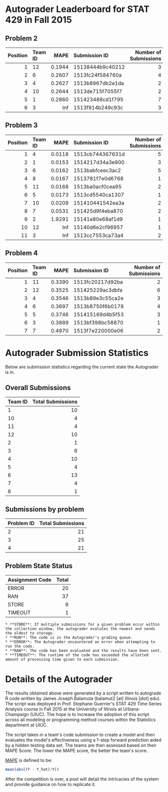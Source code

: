 Autograder Leaderboard for STAT 429 in Fall 2015
================================================

Problem 2
---------

|  Position| Team ID |    MAPE| Submission ID    |  Number of Submissions|
|---------:|:--------|-------:|:-----------------|----------------------:|
|         1| 12      |  0.1944| 15138444b9c40212 |                      3|
|         2| 6       |  0.2607| 1513fc24f584760a |                      4|
|         3| 4       |  0.2627| 1513b8967db2e1da |                      2|
|         4| 10      |  0.2644| 1513de715f7055f7 |                      2|
|         5| 1       |  0.2860| 151423488cd1f795 |                      7|
|         6| 3       |     Inf| 1513f914b249c93c |                      3|

Problem 3
---------

|  Position| Team ID |    MAPE| Submission ID    |  Number of Submissions|
|---------:|:--------|-------:|:-----------------|----------------------:|
|         1| 4       |  0.0118| 1513cb744367631d |                      5|
|         2| 1       |  0.0153| 1514217d34a3e900 |                      3|
|         3| 6       |  0.0162| 1513babfceec3ac2 |                      5|
|         4| 8       |  0.0167| 1513781f7e0d6768 |                      1|
|         5| 11      |  0.0168| 1513ba0acf0cea95 |                      2|
|         6| 5       |  0.0173| 1513cd5540ca1307 |                      1|
|         7| 10      |  0.0209| 151410441542ea3a |                      2|
|         8| 7       |  0.0531| 151425d9f4eba870 |                      2|
|         9| 2       |  1.9291| 15141e80e68af1d9 |                      1|
|        10| 12      |     Inf| 15140d6e2cf96957 |                      1|
|        11| 3       |     Inf| 1513cc7553ca73a4 |                      2|

Problem 4
---------

|  Position| Team ID |    MAPE| Submission ID    |  Number of Submissions|
|---------:|:--------|-------:|:-----------------|----------------------:|
|         1| 11      |  0.3390| 1513fc20217d92ba |                      2|
|         2| 12      |  0.3525| 151425229ac3dbfa |                      6|
|         3| 4       |  0.3546| 1513b89e3c55ca2e |                      3|
|         4| 6       |  0.3697| 1513b8750f6b0178 |                      4|
|         5| 5       |  0.3746| 151415169d4b5f53 |                      3|
|         6| 3       |  0.3889| 1513bf398bc58870 |                      1|
|         7| 7       |  0.4970| 1513f7e220000e06 |                      2|

Autograder Submission Statistics
================================

Below are submission statistics regarding the current state the Autograder is in.

Overall Submissions
-------------------

| Team ID |  Total Submissions|
|:--------|------------------:|
| 1       |                 10|
| 10      |                  4|
| 11      |                  4|
| 12      |                 10|
| 2       |                  1|
| 3       |                  6|
| 4       |                 10|
| 5       |                  4|
| 6       |                 13|
| 7       |                  4|
| 8       |                  1|

Submissions by problem
----------------------

| Problem ID |  Total Submissions|
|:-----------|------------------:|
| 2          |                 21|
| 3          |                 25|
| 4          |                 21|

Problem State Status
--------------------

| Assignment Code |  Total|
|:----------------|------:|
| ERROR           |     20|
| RAN             |     37|
| STORE           |      9|
| TIMEOUT         |      1|

    * **STORE**: If multiple submissions for a given problem occur within the collection window, the autograder evalutes the newest and sends the oldest to storage.
    * **RUN**: The code is in the Autograder's grading queue.
    * **ERROR**: The Autograder encountered an error when attempting to run the code.
    * **RAN**: The code has been evaluated and the results have been sent.
    * **TIMEOUT**: The runtime of the code has exceeded the allotted amount of processing time given to each submission.

Details of the Autograder
=========================

The results obtained above were generated by a script written to autograde R code written by James Joseph Balamuta (balamut2 [at] illinois [dot] edu). The script was deployed in Prof. Stephane Guerrier's STAT 429 Time Series Analysis course in Fall 2015 at the University of Illinois at Urbana-Champaign (UIUC). The hope is to increase the adoption of this script across all modeling or programming method courses within the Statistics department at UIUC.

The script takes in a team's code submission to create a model and then evaluates the model's effectiveness using a 1-step forward prediction aided by a hidden testing data set. The teams are then assessed based on their MAPE Score. The lower the MAPE score, the better the team's score.

[MAPE](https://en.wikipedia.org/wiki/Mean_absolute_percentage_error) is defined to be:

``` r
mean(abs((Y - Y_hat)/Y))
```

After the competition is over, a post will detail the intricacies of the system and provide guidance on how to replicate it.
